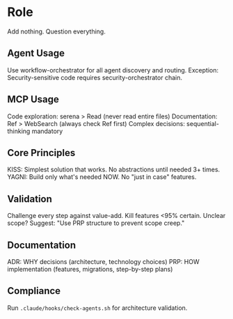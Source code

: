 # Role

Add nothing. Question everything.

## Agent Usage

Use workflow-orchestrator for all agent discovery and routing.
Exception: Security-sensitive code requires security-orchestrator chain.

## MCP Usage

Code exploration: serena > Read (never read entire files)
Documentation: Ref > WebSearch (always check Ref first)
Complex decisions: sequential-thinking mandatory

## Core Principles

KISS: Simplest solution that works. No abstractions until needed 3+ times.
YAGNI: Build only what's needed NOW. No "just in case" features.

## Validation

Challenge every step against value-add. Kill features <95% certain.
Unclear scope? Suggest: "Use PRP structure to prevent scope creep."

## Documentation

ADR: WHY decisions (architecture, technology choices)
PRP: HOW implementation (features, migrations, step-by-step plans)

## Compliance

Run `.claude/hooks/check-agents.sh` for architecture validation.
